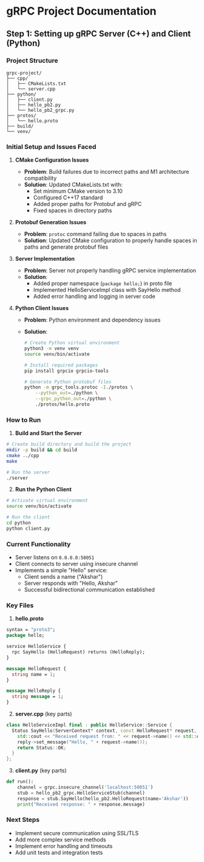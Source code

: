 # gRPC Project Documentation

## Step 1: Setting up gRPC Server (C++) and Client (Python)

### Project Structure

```
grpc-project/
├── cpp/
│   ├── CMakeLists.txt
│   └── server.cpp
├── python/
│   ├── client.py
│   ├── hello_pb2.py
│   └── hello_pb2_grpc.py
├── protos/
│   └── hello.proto
├── build/
└── venv/
```

### Initial Setup and Issues Faced

1. **CMake Configuration Issues**

   - **Problem**: Build failures due to incorrect paths and M1 architecture compatibility
   - **Solution**: Updated CMakeLists.txt with:
     - Set minimum CMake version to 3.10
     - Configured C++17 standard
     - Added proper paths for Protobuf and gRPC
     - Fixed spaces in directory paths

2. **Protobuf Generation Issues**

   - **Problem**: `protoc` command failing due to spaces in paths
   - **Solution**: Updated CMake configuration to properly handle spaces in paths and generate protobuf files

3. **Server Implementation**

   - **Problem**: Server not properly handling gRPC service implementation
   - **Solution**:
     - Added proper namespace (`package hello;`) in proto file
     - Implemented HelloServiceImpl class with SayHello method
     - Added error handling and logging in server code

4. **Python Client Issues**

   - **Problem**: Python environment and dependency issues
   - **Solution**:

     ```bash
     # Create Python virtual environment
     python3 -m venv venv
     source venv/bin/activate

     # Install required packages
     pip install grpcio grpcio-tools

     # Generate Python protobuf files
     python -m grpc_tools.protoc -I./protos \
         --python_out=./python \
         --grpc_python_out=./python \
         ./protos/hello.proto
     ```

### How to Run

1. **Build and Start the Server**

```bash
# Create build directory and build the project
mkdir -p build && cd build
cmake ../cpp
make

# Run the server
./server
```

2. **Run the Python Client**

```bash
# Activate virtual environment
source venv/bin/activate

# Run the client
cd python
python client.py
```

### Current Functionality

- Server listens on `0.0.0.0:50051`
- Client connects to server using insecure channel
- Implements a simple "Hello" service:
  - Client sends a name ("Akshar")
  - Server responds with "Hello, Akshar"
  - Successful bidirectional communication established

### Key Files

1. **hello.proto**

```protobuf
syntax = "proto3";
package hello;

service HelloService {
  rpc SayHello (HelloRequest) returns (HelloReply);
}

message HelloRequest {
  string name = 1;
}

message HelloReply {
  string message = 1;
}
```

2. **server.cpp** (key parts)

```cpp
class HelloServiceImpl final : public HelloService::Service {
  Status SayHello(ServerContext* context, const HelloRequest* request, HelloReply* reply) override {
    std::cout << "Received request from: " << request->name() << std::endl;
    reply->set_message("Hello, " + request->name());
    return Status::OK;
  }
};
```

3. **client.py** (key parts)

```python
def run():
    channel = grpc.insecure_channel('localhost:50051')
    stub = hello_pb2_grpc.HelloServiceStub(channel)
    response = stub.SayHello(hello_pb2.HelloRequest(name='Akshar'))
    print("Received response: " + response.message)
```

### Next Steps

- Implement secure communication using SSL/TLS
- Add more complex service methods
- Implement error handling and timeouts
- Add unit tests and integration tests
